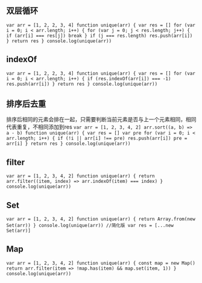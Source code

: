 ## 双层循环
``
    var arr = [1, 2, 2, 3, 4]
    function unique(arr) {
        var res = []
        for (var i = 0; i < arr.length; i++) {
            for (var j = 0; j < res.length; j++) {
                if (arr[i] === res[j]) break
            }
            if (j === res.length) res.push(arr[i])
        }
        return res
    }
    console.log(unique(arr))
``
## indexOf
``
    var arr = [1, 2, 2, 3, 4]
    function unique(arr) {
        var res = []
        for (var i = 0; i < arr.length; i++) {
            if (res.indexOf(arr[i]) === -1)
                res.push(arr[i])
        }
        return res
    }
    console.log(unique(arr))
``
## 排序后去重
排序后相同的元素会排在一起，只需要判断当前元素是否与上一个元素相同，相同代表重复，不相同添加到res
``
    var arr = [1, 2, 3, 4, 2]
    arr.sort((a, b) => a - b)
    function unique(arr) {
        var res = []
        var pre
        for (var i = 0; i < arr.length; i++) {
            if (!i || arr[i] !== pre)
                res.push(arr[i])
            pre = arr[i]
        }
        return res
    }
    console.log(unique(arr))
``
## filter
``
    var arr = [1, 2, 3, 4, 2]
    function unique(arr) {
        return arr.filter((item, index) => arr.indexOf(item) === index)
    }
    console.log(unique(arr))
``
## Set
``
    var arr = [1, 2, 3, 4, 2]
    function unique(arr) {
        return Array.from(new Set(arr))
    }
    console.log(unique(arr))
    //简化版
    var res = [...new Set(arr)]
``
## Map
``
    var arr = [1, 2, 3, 4, 2]
    function unique(arr) {
        const map = new Map()
        return arr.filter(item => !map.has(item) && map.set(item, 1))
    }
    console.log(unique(arr))
``